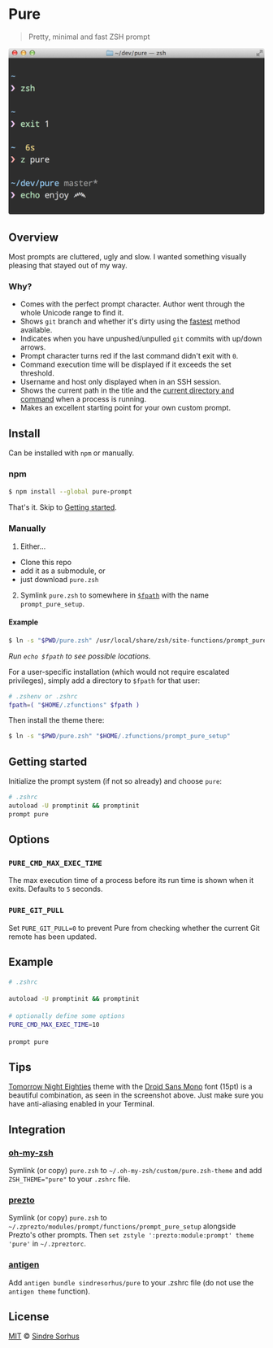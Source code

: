 # Pure

> Pretty, minimal and fast ZSH prompt

![screenshot](screenshot.png)


## Overview

Most prompts are cluttered, ugly and slow. I wanted something visually pleasing that stayed out of my way.

### Why?

- Comes with the perfect prompt character. Author went through the whole Unicode range to find it.
- Shows `git` branch and whether it's dirty using the [fastest](https://gist.github.com/3898739) method available.
- Indicates when you have unpushed/unpulled `git` commits with up/down arrows.
- Prompt character turns red if the last command didn't exit with `0`.
- Command execution time will be displayed if it exceeds the set threshold.
- Username and host only displayed when in an SSH session.
- Shows the current path in the title and the [current directory and command](screenshot-title-cmd.png) when a process is running.
- Makes an excellent starting point for your own custom prompt.


## Install

Can be installed with `npm` or manually.

### npm

```sh
$ npm install --global pure-prompt
```

That's it. Skip to [Getting started](#getting-started).

### Manually

1. Either…
  - Clone this repo
  - add it as a submodule, or
  - just download `pure.zsh`

2. Symlink `pure.zsh` to somewhere in [`$fpath`](http://www.refining-linux.org/archives/46/ZSH-Gem-12-Autoloading-functions/) with the name `prompt_pure_setup`.

#### Example

```sh
$ ln -s "$PWD/pure.zsh" /usr/local/share/zsh/site-functions/prompt_pure_setup
```
*Run `echo $fpath` to see possible locations.*

For a user-specific installation (which would not require escalated privileges), simply add a directory to `$fpath` for that user:

```sh
# .zshenv or .zshrc
fpath=( "$HOME/.zfunctions" $fpath )
```

Then install the theme there:

```sh
$ ln -s "$PWD/pure.zsh" "$HOME/.zfunctions/prompt_pure_setup"
```


## Getting started

Initialize the prompt system (if not so already) and choose `pure`:

```sh
# .zshrc
autoload -U promptinit && promptinit
prompt pure
```


## Options

### `PURE_CMD_MAX_EXEC_TIME`

The max execution time of a process before its run time is shown when it exits. Defaults to `5` seconds.

### `PURE_GIT_PULL`

Set `PURE_GIT_PULL=0` to prevent Pure from checking whether the current Git remote has been updated.

## Example

```sh
# .zshrc

autoload -U promptinit && promptinit

# optionally define some options
PURE_CMD_MAX_EXEC_TIME=10

prompt pure
```


## Tips

[Tomorrow Night Eighties](https://github.com/chriskempson/tomorrow-theme) theme with the [Droid Sans Mono](http://www.google.com/webfonts/specimen/Droid+Sans+Mono) font (15pt) is a beautiful combination, as seen in the screenshot above. Just make sure you have anti-aliasing enabled in your Terminal.


## Integration

### [oh-my-zsh](https://github.com/robbyrussell/oh-my-zsh)

Symlink (or copy) `pure.zsh` to `~/.oh-my-zsh/custom/pure.zsh-theme` and add `ZSH_THEME="pure"` to your `.zshrc` file.

### [prezto](https://github.com/sorin-ionescu/prezto)

Symlink (or copy) `pure.zsh` to `~/.zprezto/modules/prompt/functions/prompt_pure_setup` alongside Prezto's other prompts. Then `set zstyle ':prezto:module:prompt' theme 'pure'` in `~/.zpreztorc`.

### [antigen](https://github.com/zsh-users/antigen)

Add `antigen bundle sindresorhus/pure` to your .zshrc file (do not use the `antigen theme` function).


## License

[MIT](http://opensource.org/licenses/MIT) © [Sindre Sorhus](http://sindresorhus.com)
